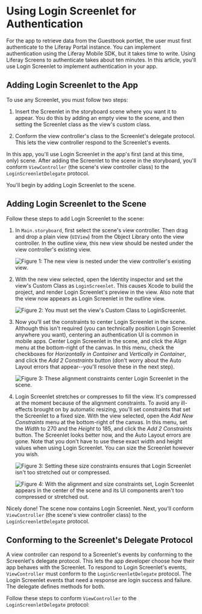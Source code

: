 # Using Login Screenlet for Authentication

For the app to retrieve data from the Guestbook portlet, the user must first
authenticate to the Liferay Portal instance. You can implement authentication
using the Liferay Mobile SDK, but it takes time to write. Using Liferay Screens
to authenticate takes about ten minutes. In this article, you'll use Login
Screenlet to implement authentication in your app. 

## Adding Login Screenlet to the App

To use any Screenlet, you must follow two steps: 

1.  Insert the Screenlet in the storyboard scene where you want it to appear. 
    You do this by adding an empty view to the scene, and then setting the 
    Screenlet class as the view's custom class. 

2.  Conform the view controller's class to the Screenlet's delegate protocol. 
    This lets the view controller respond to the Screenlet's events. 

In this app, you'll use Login Screenlet in the app's first (and at this time, 
only) scene. After adding the Screenlet to the scene in the storyboard, you'll 
conform `ViewController` (the scene's view controller class) to the 
`LoginScreenletDelegate` protocol. 

You'll begin by adding Login Screenlet to the scene.

## Adding Login Screenlet to the Scene

Follow these steps to add Login Screenlet to the scene:

1.  In `Main.storyboard`, first select the scene's view controller. Then drag 
    and drop a plain view (`UIView`) from the Object Library onto the view 
    controller. In the outline view, this new view should be nested under the 
    view controller's existing view. 

    ![Figure 1: The new view is nested under the view controller's existing view.](../../../images/ios-lp-new-view-outline.png)

2.  With the new view selected, open the Identity inspector and set the view's 
    Custom Class as `LoginScreenlet`. This causes Xcode to build the project, 
    and render Login Screenlet's preview in the view. Also note that the view 
    now appears as Login Screenlet in the outline view.

    ![Figure 2: You must set the view's Custom Class to `LoginScreenlet`.](../../../images/ios-lp-custom-class.png)

3.  Now you'll set the constraints to center Login Screenlet in the scene. 
    Although this isn't required (you can technically position Login Screenlet 
    anywhere you want), centering an authentication UI is common in mobile apps. 
    Center Login Screenlet in the scene, and click the *Align* menu at the 
    bottom-right of the canvas. In this menu, check the checkboxes for 
    *Horizontally in Container* and *Vertically in Container*, and click the 
    *Add 2 Constraints* button (don't worry about the Auto Layout errors that 
    appear--you'll resolve these in the next step). 

    ![Figure 3: These alignment constraints center Login Screenlet in the scene.](../../../images/ios-lp-alignment-constraints.png)

4.  Login Screenlet stretches or compresses to fill the view. It's compressed at 
    the moment because of the alignment constraints. To avoid any ill-effects 
    brought on by automatic resizing, you'll set constraints that set the 
    Screenlet to a fixed size. With the view selected, open the *Add New 
    Constraints* menu at the bottom-right of the canvas. In this menu, set the 
    *Width* to 270 and the *Height* to 185, and click the *Add 2 Constraints* 
    button. The Screenlet looks better now, and the Auto Layout errors are gone. 
    Note that you don't have to use these exact width and height values when 
    using Login Screenlet. You can size the Screenlet however you wish. 

    ![Figure 3: Setting these size constraints ensures that Login Screenlet isn't too stretched out or compressed.](../../../images/ios-lp-size-constraints.png)

    ![Figure 4: With the alignment and size constraints set, Login Screenlet appears in the center of the scene and its UI components aren't too compressed or stretched out.](../../../images/ios-lp-login-scene.png)

Nicely done! The scene now contains Login Screenlet. Next, you'll conform 
`ViewController` (the scene's view controller class) to the 
`LoginScreenletDelegate` protocol. 

## Conforming to the Screenlet's Delegate Protocol

A view controller can respond to a Screenlet's events by conforming to the 
Screenlet's delegate protocol. This lets the app developer choose how their app 
behaves with the Screenlet. To respond to Login Screenlet's events, 
`ViewController` must conform to the `LoginScreenletDelegate` protocol. The 
Login Screenlet events that need a response are login success and failure. The 
delegate defines methods for both. 

Follow these steps to conform `ViewController` to the `LoginScreenletDelegate` 
protocol: 
